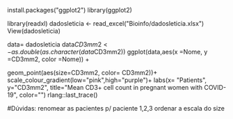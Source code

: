 install.packages("ggplot2")
library(ggplot2)

library(readxl)
dadosleticia <- read_excel("Bioinfo/dadosleticia.xlsx")
View(dadosleticia)

data= dadosleticia
data$CD3mm2 <- as.double(as.character(data$CD3mm2))
ggplot(data,aes(x =Nome, y =CD3mm2, color =Nome)) + 
  
geom_point(aes(size=CD3mm2, color= CD3mm2))+
  scale_colour_gradient(low="pink",high="purple")+
  labs(x= "Patients", y="CD3mm2", title="Mean CD3+ cell count in pregnant women with COVID-19", 
       color="") 
rlang::last_trace()

#Dúvidas:
renomear as pacientes p/ paciente 1,2,3
ordenar a escala do size
